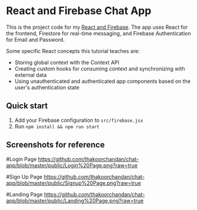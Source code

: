 # React and Firebase Chat App

This is the project code for my [React and Firebase](https://chat-app-xi-bay.vercel.app/). The app uses React for the frontend, Firestore for real-time messaging, and Firebase Authentication for Email and Password.

Some specific React concepts this tutorial teaches are:

* Storing global context with the Context API
* Creating custom hooks for consuming context and synchronizing with external data
* Using unauthenticated and authenticated app components based on the user's authentication state

## Quick start

1. Add your Firebase configuration to `src/firebase.jsx`
2. Run `npm install && npm run start`

## Screenshots for reference

#Login Page
https://github.com/thakoorchandan/chat-app/blob/master/public/Login%20Page.png?raw=true

#Sign Up Page
https://github.com/thakoorchandan/chat-app/blob/master/public/Signup%20Page.png?raw=true

#Landing Page
https://github.com/thakoorchandan/chat-app/blob/master/public/Landing%20Page.png?raw=true
